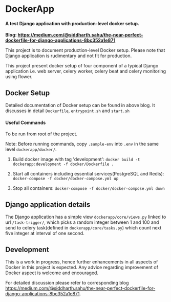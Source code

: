 # DockerApp
#### A test Django application with production-level docker setup.

**Blog: https://medium.com/@siddharth.sahu/the-near-perfect-dockerfile-for-django-applications-8bc352a1e871**

This project is to document production-level Docker setup. Please note that Django application is rudimentary and not fit for production.

This project present docker setup of four component of a typical Django application i.e. web server, celery worker, celery beat and celery monitoring using flower.

## Docker Setup
Detailed documentation of Docker setup can be found in above blog.
It discusses in detail `Dockerfile`, `entrypoint.sh` and `start.sh`

#### Useful Commands
To be run from root of the project.

Note: Before running commands, copy `.sample-env` into `.env` in the same level `dockerapp/docker/`.
1. Build docker image with tag 'development':
`docker build -t dockerapp:development -f docker/Dockerfile .`

2. Start all containers including essential services(PostgreSQL and Redis):  `docker-compose -f docker/docker-compose.yml up`

3. Stop all containers: `docker-compose -f docker/docker-compose.yml down`

## Django application details
The Django application has a simple view `dockerapp/core/views.py` linked to url `/task-trigger/`, which picks a random integer between 1 and 100 and send to celery task(defined in `dockerapp/core/tasks.py`) which count next five integer at interval of one second.


## Development
This is a work in progress, hence further enhancements in all aspects of Docker in this project is expected. Any advice regarding improvement of Docker aspect is welcome and encouraged.

For detailed discussion please refer to corresponding blog https://medium.com/@siddharth.sahu/the-near-perfect-dockerfile-for-django-applications-8bc352a1e871.
 
